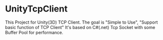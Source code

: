 # UnityTcpClient
This Project for Unity(3D) TCP Client.
The goal is "Simple to Use", "Support basic function of TCP Client"
It's based on C#(.net) Tcp Socket with some Buffer Pool for performance.



